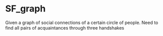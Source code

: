 # SF_graph
Given a graph of social connections of a certain circle of people. Need to find all pairs of acquaintances through three handshakes
